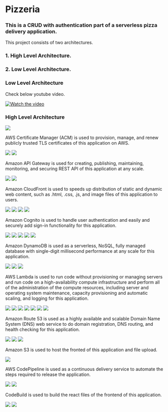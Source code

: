 <!DOCTYPE html>
<html lang="en">
<head>
    <meta charset="UTF-8">
    <meta http-equiv="X-UA-Compatible" content="IE=edge">
    <meta name="viewport" content="width=device-width, initial-scale=1.0">
</head>
<body>
    <h1>Pizzeria</h1> 
    <h3>This is a CRUD with authentication part of a serverless pizza delivery application.</h3>
    <p>This project consists of two architectures.</p>
    <h3>1. High Level Architecture.</h3>
    <h3>2. Low Level Architecture.</h3>
    <h3>Low Level Architecture</h3>
    <p>Check below youtube video.</p>
    <a href="https://youtu.be/VrCyGTqENZg" target="_blank">
    <img src="https://img.youtube.com/vi/VrCyGTqENZg/hqdefault.jpg" alt="Watch the video" />
    </a>
    <h3>High Level Architecture</h3>
    <img src="https://malakas3.s3.amazonaws.com/pizzeria/pizzeriaImages/pizzeriaArchitecture.png" />
    <p>AWS Certificate Manager (ACM) is used to provision, manage, and renew publicly trusted TLS certificates of this application on AWS. </p>
    <img src="https://malakas3.s3.amazonaws.com/pizzeria/pizzeriaImages/pizzeriaACM@.png" />
    <img src="https://malakas3.s3.amazonaws.com/pizzeria/pizzeriaImages/pizzeriaACM@2.png" />
    <p>Amazon API Gateway is used for creating, publishing, maintaining, monitoring, and securing REST API of this application at any scale.</p>
    <img src="https://malakas3.s3.amazonaws.com/pizzeria/pizzeriaImages/pizzeriaApiGateway@.png" />
    <img src="https://malakas3.s3.amazonaws.com/pizzeria/pizzeriaImages/pizzeriaApiGateway@2.png" />
    <p>Amazon CloudFront is used to speeds up distribution of static and dynamic web content, such as .html, .css, .js, and image files of this application to users.</p>
    <img src="https://malakas3.s3.amazonaws.com/pizzeria/pizzeriaImages/pizzeriaCloudFront@.png" />
    <img src="https://malakas3.s3.amazonaws.com/pizzeria/pizzeriaImages/pizzeriaCloudFront@2.png" />
    <img src="https://malakas3.s3.amazonaws.com/pizzeria/pizzeriaImages/pizzeriaCloudFront@3.png" />
    <img src="https://malakas3.s3.amazonaws.com/pizzeria/pizzeriaImages/pizzeriaCloudFront@4.png" />
    <p>Amazon Cognito is used to handle user authentication and easily and securely add sign-in functionality for this application.</p>
    <img src="https://malakas3.s3.amazonaws.com/pizzeria/pizzeriaImages/pizzeriaCognito@.png" />
    <img src="https://malakas3.s3.amazonaws.com/pizzeria/pizzeriaImages/pizzeriaCognito@2.png" />
    <img src="https://malakas3.s3.amazonaws.com/pizzeria/pizzeriaImages/pizzeriaCognito@3.png" />
    <img src="https://malakas3.s3.amazonaws.com/pizzeria/pizzeriaImages/pizzeriaCognito@4.png" />
    <img src="https://malakas3.s3.amazonaws.com/pizzeria/pizzeriaImages/pizzeriaCognito@5.png" />
    <p>Amazon DynamoDB is used as a serverless, NoSQL, fully managed database with single-digit millisecond performance at any scale for this application. </p>
    <img src="https://malakas3.s3.amazonaws.com/pizzeria/pizzeriaImages/pizzeriaDynamoDB@.png" />
    <img src="https://malakas3.s3.amazonaws.com/pizzeria/pizzeriaImages/pizzeriaDynamoDB@2.png" />
    <img src="https://malakas3.s3.amazonaws.com/pizzeria/pizzeriaImages/pizzeriaDynamoDB@3.png" />
    <p>AWS Lambda is used to run code without provisioning or managing servers and run code on a high-availability compute infrastructure and perform all of the administration of the compute resources, including server and operating system maintenance, capacity provisioning and automatic scaling, and logging for this application. </p>
    <img src="https://malakas3.s3.amazonaws.com/pizzeria/pizzeriaImages/pizzeriaLambda@.png" />
    <img src="https://malakas3.s3.amazonaws.com/pizzeria/pizzeriaImages/pizzeriaLambda@2.png" />
    <img src="https://malakas3.s3.amazonaws.com/pizzeria/pizzeriaImages/pizzeriaLambda@3.png" />
    <img src="https://malakas3.s3.amazonaws.com/pizzeria/pizzeriaImages/pizzeriaLambda@4.png" />
    <img src="https://malakas3.s3.amazonaws.com/pizzeria/pizzeriaImages/pizzeriaLambda@5.png" />
    <img src="https://malakas3.s3.amazonaws.com/pizzeria/pizzeriaImages/pizzeriaLambda@6.png" />
    <img src="https://malakas3.s3.amazonaws.com/pizzeria/pizzeriaImages/pizzeriaLambda@7.png" />
    <p>Amazon Route 53 is used as a highly available and scalable Domain Name System (DNS) web service to do domain registration, DNS routing, and health checking for this application. </p>
    <img src="https://malakas3.s3.amazonaws.com/pizzeria/pizzeriaImages/pizzeriaRoute53@.png" />
    <img src="https://malakas3.s3.amazonaws.com/pizzeria/pizzeriaImages/pizzeriaRoute53@2.png" />
    <img src="https://malakas3.s3.amazonaws.com/pizzeria/pizzeriaImages/pizzeriaRoute53@3.png" />
    <p>Amazon S3 is used to host the fronted of this application and file upload.</p>
    <img src="https://malakas3.s3.amazonaws.com/pizzeria/pizzeriaImages/pizzeriaS3.png" />
    <p>AWS CodePipeline is used as a continuous delivery service to automate the steps required to release the application.</p>
    <img src="https://malakas3.s3.amazonaws.com/pizzeria/pizzeriaImages/pizzeriaCodePipeline@.png" />
    <img src="https://malakas3.s3.amazonaws.com/pizzeria/pizzeriaImages/pizzeriaCodePipeline@2.png" />
    <p>CodeBuild is used to build the react files of the frontend of this application.</p>
    <img src="https://malakas3.s3.amazonaws.com/pizzeria/pizzeriaImages/pizzeriaCodeBuild@.png" />
    <img src="https://malakas3.s3.amazonaws.com/pizzeria/pizzeriaImages/pizzeriaCodeBuild@2.png" />
</body>
</html>
